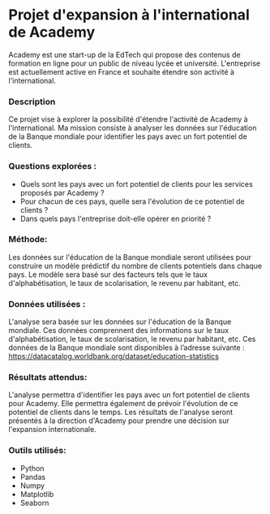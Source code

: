 # Projet d'expansion à l'international de Academy
Academy est une start-up de la EdTech qui propose des contenus de formation en ligne pour un public de niveau lycée et université. L'entreprise est actuellement active en France et souhaite étendre son activité à l'international.
### Description 
Ce projet vise à explorer la possibilité d'étendre l'activité de Academy à l'international. 
Ma mission consiste à analyser les données sur l'éducation de la Banque mondiale pour identifier les pays avec un fort potentiel de clients.

### Questions explorées :
* Quels sont les pays avec un fort potentiel de clients pour les services proposés par Academy ?
* Pour chacun de ces pays, quelle sera l'évolution de ce potentiel de clients ?
* Dans quels pays l'entreprise doit-elle opérer en priorité ?

### Méthode:
Les données sur l'éducation de la Banque mondiale seront utilisées pour construire un modèle prédictif du nombre de clients potentiels dans chaque pays. Le modèle sera basé sur des facteurs tels que le taux d'alphabétisation, le taux de scolarisation, le revenu par habitant, etc.

### Données utilisées :
L'analyse sera basée sur les données sur l'éducation de la Banque mondiale. Ces données comprennent des informations sur le taux d'alphabétisation, le taux de scolarisation, le revenu par habitant, etc.
Ces données de la Banque mondiale sont disponibles à l’adresse suivante : https://datacatalog.worldbank.org/dataset/education-statistics

### Résultats attendus:
L'analyse permettra d'identifier les pays avec un fort potentiel de clients pour Academy. Elle permettra également de prévoir l'évolution de ce potentiel de clients dans le temps.
Les résultats de l'analyse seront présentés à la direction d'Academy pour prendre une décision sur l'expansion internationale.

### Outils utilisés:
* Python
* Pandas
* Numpy
* Matplotlib
* Seaborn
